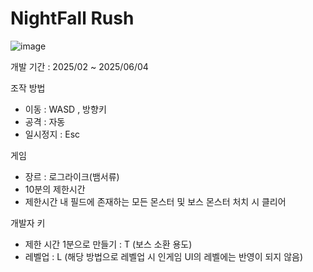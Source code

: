 # NightFall Rush

![image](https://github.com/user-attachments/assets/d3933953-0286-4d64-8af3-7d67d85bc4cf)

개발 기간 : 2025/02 ~ 2025/06/04

조작 방법
- 이동 : WASD , 방향키 
- 공격 : 자동
- 일시정지 : Esc

게임
- 장르 : 로그라이크(뱀서류)
- 10분의 제한시간
- 제한시간 내 필드에 존재하는 모든 몬스터 및 보스 몬스터 처치 시 클리어

개발자 키
- 제한 시간 1분으로 만들기 : T (보스 소환 용도)
- 레벨업 : L (해당 방법으로 레벨업 시 인게임 UI의 레벨에는 반영이 되지 않음)

